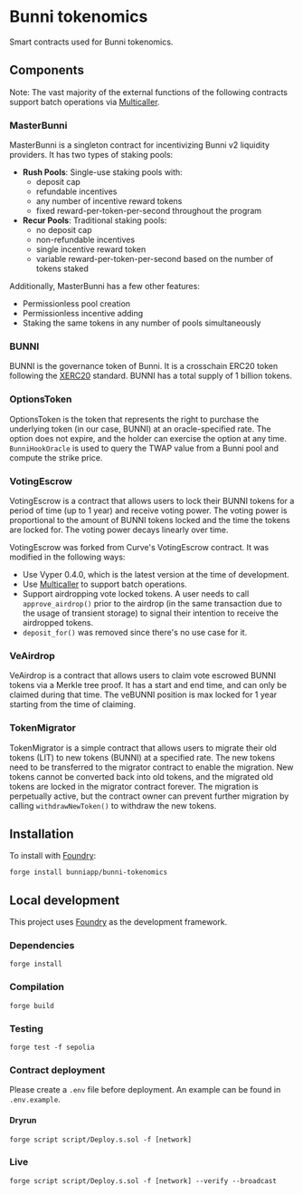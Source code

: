 # Bunni tokenomics

Smart contracts used for Bunni tokenomics.

## Components

Note: The vast majority of the external functions of the following contracts support batch operations via [Multicaller](https://github.com/Vectorized/multicaller).

### MasterBunni

MasterBunni is a singleton contract for incentivizing Bunni v2 liquidity providers. It has two types of staking pools:

- **Rush Pools**: Single-use staking pools with:
  - deposit cap
  - refundable incentives
  - any number of incentive reward tokens
  - fixed reward-per-token-per-second throughout the program
- **Recur Pools**: Traditional staking pools:
  - no deposit cap
  - non-refundable incentives
  - single incentive reward token
  - variable reward-per-token-per-second based on the number of tokens staked

Additionally, MasterBunni has a few other features:

- Permissionless pool creation
- Permissionless incentive adding
- Staking the same tokens in any number of pools simultaneously

### BUNNI

BUNNI is the governance token of Bunni. It is a crosschain ERC20 token following the [XERC20](https://www.xerc20.com/) standard. BUNNI has a total supply of 1 billion tokens.

### OptionsToken

OptionsToken is the token that represents the right to purchase the underlying token (in our case, BUNNI) at an oracle-specified rate. The option does not expire, and the holder can exercise the option at any time. `BunniHookOracle` is used to query the TWAP value from a Bunni pool and compute the strike price.

### VotingEscrow

VotingEscrow is a contract that allows users to lock their BUNNI tokens for a period of time (up to 1 year) and receive voting power. The voting power is proportional to the amount of BUNNI tokens locked and the time the tokens are locked for. The voting power decays linearly over time.

VotingEscrow was forked from Curve's VotingEscrow contract. It was modified in the following ways:

- Use Vyper 0.4.0, which is the latest version at the time of development.
- Use [Multicaller](https://github.com/Vectorized/multicaller) to support batch operations.
- Support airdropping vote locked tokens. A user needs to call `approve_airdrop()` prior to the airdrop (in the same transaction due to the usage of transient storage) to signal their intention to receive the airdropped tokens.
- `deposit_for()` was removed since there's no use case for it.

### VeAirdrop

VeAirdrop is a contract that allows users to claim vote escrowed BUNNI tokens via a Merkle tree proof. It has a start and end time, and can only be claimed during that time. The veBUNNI position is max locked for 1 year starting from the time of claiming.

### TokenMigrator

TokenMigrator is a simple contract that allows users to migrate their old tokens (LIT) to new tokens (BUNNI) at a specified rate. The new tokens need to be transferred to the migrator contract to enable the migration. New tokens cannot be converted back into old tokens, and the migrated old tokens are locked in the migrator contract forever. The migration is perpetually active, but the contract owner can prevent further migration by calling `withdrawNewToken()` to withdraw the new tokens.

## Installation

To install with [Foundry](https://github.com/gakonst/foundry):

```
forge install bunniapp/bunni-tokenomics
```

## Local development

This project uses [Foundry](https://github.com/gakonst/foundry) as the development framework.

### Dependencies

```
forge install
```

### Compilation

```
forge build
```

### Testing

```
forge test -f sepolia
```

### Contract deployment

Please create a `.env` file before deployment. An example can be found in `.env.example`.

#### Dryrun

```
forge script script/Deploy.s.sol -f [network]
```

### Live

```
forge script script/Deploy.s.sol -f [network] --verify --broadcast
```
